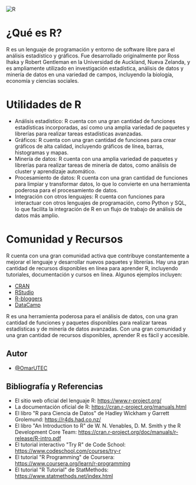
![R](https://www.r-project.org/logo/Rlogo.png)

# ¿Qué es R?

R es un lenguaje de programación y entorno de software libre para el análisis estadístico y gráficos. Fue desarrollado originalmente por Ross Ihaka y Robert Gentleman en la Universidad de Auckland, Nueva Zelanda, y es ampliamente utilizado en investigación estadística, análisis de datos y minería de datos en una variedad de campos, incluyendo la biología, economía y ciencias sociales.

# Utilidades de R

- Análisis estadístico: R cuenta con una gran cantidad de funciones estadísticas incorporadas, así como una amplia variedad de paquetes y librerías para realizar tareas estadísticas avanzadas.
- Gráficos: R cuenta con una gran cantidad de funciones para crear gráficos de alta calidad, incluyendo gráficos de línea, barras, histogramas y mapas.
- Minería de datos: R cuenta con una amplia variedad de paquetes y librerías para realizar tareas de minería de datos, como análisis de cluster y aprendizaje automático.
- Procesamiento de datos: R cuenta con una gran cantidad de funciones para limpiar y transformar datos, lo que lo convierte en una herramienta poderosa para el procesamiento de datos.
- Integración con otros lenguajes: R cuenta con funciones para interactuar con otros lenguajes de programación, como Python y SQL, lo que facilita la integración de R en un flujo de trabajo de análisis de datos más amplio.

# Comunidad y Recursos

R cuenta con una gran comunidad activa que contribuye constantemente a mejorar el lenguaje y desarrollar nuevos paquetes y librerías. Hay una gran cantidad de recursos disponibles en línea para aprender R, incluyendo tutoriales, documentación y cursos en línea. Algunos ejemplos incluyen:

- [CRAN](https://cran.r-project.org/)
- [RStudio](https://rstudio.com/)
- [R-bloggers](https://www.r-bloggers.com/)
- [DataCamp](https://www.datacamp.com/courses/free-introduction-to-r)

R es una herramienta poderosa para el análisis de datos, con una gran cantidad de funciones y paquetes disponibles para realizar tareas estadísticas y de minería de datos avanzadas. Con una gran comunidad y una gran cantidad de recursos disponibles, aprender R es fácil y accesible.

## Autor
* [@OmarUTEC](https://github.com/OmarUTEC)

## Bibliografía y Referencias

- El sitio web oficial del lenguaje R: https://www.r-project.org/
- La documentación oficial de R: https://cran.r-project.org/manuals.html
- El libro "R para Ciencia de Datos" de Hadley Wickham y Garrett Grolemund: https://r4ds.had.co.nz/
- El libro "An Introduction to R" de W. N. Venables, D. M. Smith y the R Development Core Team: https://cran.r-project.org/doc/manuals/r-release/R-intro.pdf
- El tutorial interactivo "Try R" de Code School: https://www.codeschool.com/courses/try-r
- El tutorial "R Programming" de Coursera: https://www.coursera.org/learn/r-programming
- El tutorial "R Tutorial" de StatMethods: https://www.statmethods.net/index.html
